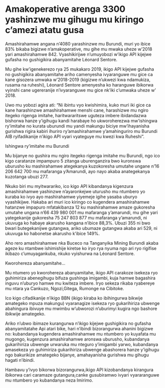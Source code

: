 # Amakoperative arenga 3300 yashinzwe mu gihugu mu kiringo c’amezi atatu gusa

Amashirahamwe angana n’4080 yarashinzwe mu Burundi, muri yo ibice 83% bikaba bigizwe n’amakoperative, mu gihe mu mwaka uheze w’2018 yari amashirahamwe 842. Vyashikirijwe n’umuyobozi w’ikigo API kijejwe gufasha no gushigikira abanyamitahe Léonard Sentore.

Mu gihe kw’igenekerezo rya 25 mukakaro 2019, ikigo API kijejwe gufasha no gushigikira abanyamitahe ariho camenyesha ivyaranguwe mu gice ca kane gisozera umwaka w’2018-2019 (kigizwe n’ukwezi kwa ndamukiza, rusama na ruheshi), Léonard Sentore amenyesha ko haranguwe ibikorwa vyinshi cane ugereranije n’ivyaranguwe mu gice nk’iki c’umwaka uheze w’ 2018.

Uwo mu yobozi agira ati: “Ni ibintu vyo kwishimira, kuko muri iki gice ca kane harashinzwe amashirahamwe menshi cane, harashizwe mu ngiro itegeko rigenga imitahe, haritwararitswe uguteza imbere ibidandazwa bishorwa hanze y’igihugu kandi harabaye ho ukworoherezwa mw’ishingwa ry’imitahe no kurata uburundi mu yandi makungu biciye mw’ihayanisha gurishwa rigira kabiri ihuriro ry’amashirahamwe y’amahinguriro mu Burundi AIB ryifadikanije n’ikigo API vyari vyateguye mu kwezi kwa Ruheshi”.

Ishingwa ry’imitahe mu Burundi

Mu bijanye no gushira mu ngiro itegeko rigenga imitahe mu Burundi, ngo ico kigo caratanze impampuro 5 zitanga uburenganzira bwo kuronswa uburusho ku mashirahamwe ategekanya kuzokoresha umutahe ungane n’16 206 642 700 mu mafaranga y’Amarundi, ayo nayo akaba anategekanya kuzotanga ubuzi 277.

Nkuko biri mu myitwarariko, ico kigo API kibandanya kigenzura amashirahamwe yashinzwe n’ayaronkejwe uturusho mu ntumbero yo kuraba ko ivyo ayo mashirahamwe yiyemeje igihe yasaba uburyo vyashikijwe. Hakaba ari muri ico kiringo co kugendera amashirahamwe hatanzwe impapuro mfatakibanza 12 ku mashirahamwe amaze gukoresha umutahe ungana n’66 439 980 001 mu mafaranga y’amarundi, mu gihe yari yategekanije gukoresha 75 247 803 877 mu mafaranga y’amarundi, ni ukuvuga ko habaye akarusho kangana n’ibice 88,3%. Ubuzi 355 ni bwo bwari butegekanijwe gutangwa, ariko ubumaze gutangwa akaba ari 529, ni ukuvuga ko habonetse akarusho k’ibice 149%.

Aho rero amashirahamwe nka Buceco na Tanganyika Mining Burundi akaba ageze ku ntambwe ishimishije kiretse ko iryo rya nyuma ngo ari ryo rigifise ikibazo c’umuyagankuba, nkuko vyishurwa na Léonard Sentore.

Kworohereza abanyamitahe…

Mu ntumero yo kworohereza abanyamitahe, ikigo API carakoze isekeza ryo guhimiriza abenegihugu bifuza gushinga imigambi, kuja hamwe bagashira inguvu n’uburyo hamwe mu kwiteza imbere. Iryo sekeza rikaba ryabereye mu ntara ya Cankuzo, Ngozi,Gitega, Rumonge na Cibitoke.

Ico kigo cifadikanije n’ikigo BBN (ikigo kiraba ko ibihingurwa bikwije amategeko mpuza makungu) vyaranagize isekeza ryo gukarihiriza ubwenge abahingura ibivuye mu mwimbu w’ubworozi n’uburimyi kugira ngo bashore ibikwije amategeko.

Ariko n’ubwo ibimaze kurangurwa n’ikigo kijejwe gushigikira no gufasha abanyamitatahe Api atari bike, hari n’ibindi bizorangurwa ahanini bigizwe no: kubandanya kugendera amashirahamwe mu ntumbero yo kuyafata mu mugongo, kugenzura amashirahamwe aronswa uburusho, kubandanya gukarihiriza ubwenge urwaruka mu nteguro y’imigambi yarwo, kubandanya amasekeza yo guhimiriza gukarihiriza ubwenge abashorera hanze y’igihugu ngo bakurikize amategeko bijanye, amahayanisha gurishwa mu gihugu hagati n’ibindi.

Hambavu y’ivyo bikorwa bizorangurwa,ikigo API kizobandanya kirangura ibikorwa cari caramaze gutangura,canke gusubiramwo ivyari vyararanguwe mu ntumbero yo kubandanya neza Imirimo.